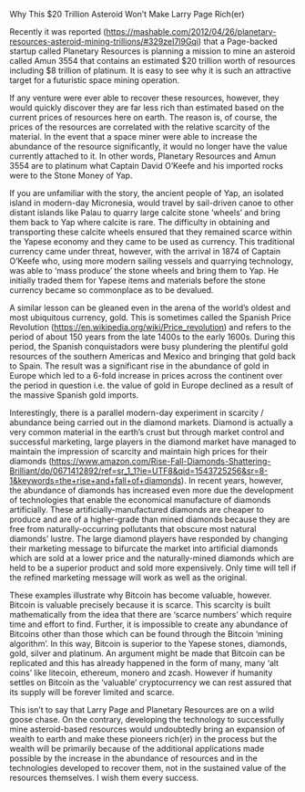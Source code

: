 Why This $20 Trillion Asteroid Won’t Make Larry Page Rich(er)

Recently it was reported (https://mashable.com/2012/04/26/planetary-resources-asteroid-mining-trillions/#329zeI7l9Gqi) that a Page-backed startup called Planetary Resources is planning a mission to mine an asteroid called Amun 3554 that contains an estimated $20 trillion worth of resources including $8 trillion of platinum.  It is easy to see why it is such an attractive target for a futuristic space mining operation.

If any venture were ever able to recover these resources, however, they would quickly discover they are far less rich than estimated based on the current prices of resources here on earth.  The reason is, of course, the prices of the resources are correlated with the relative scarcity of the material.  In the event that a space miner were able to increase the abundance of the resource significantly, it would no longer have the value currently attached to it.  In other words, Planetary Resources and Amun 3554 are to platinum what Captain David O’Keefe and his imported rocks were to the Stone Money of Yap.

If you are unfamiliar with the story, the ancient people of Yap, an isolated island in modern-day Micronesia, would travel by sail-driven canoe to other distant islands like Palau to quarry large calcite stone ‘wheels’ and bring them back to Yap where calcite is rare.  The difficulty in obtaining and transporting these calcite wheels ensured that they remained scarce within the Yapese economy and they came to be used as currency.  This traditional currency came under threat, however, with the arrival in 1874 of Captain O’Keefe who, using more modern sailing vessels and quarrying technology, was able to ‘mass produce’ the stone wheels and bring them to Yap.  He initially traded them for Yapese items and materials before the stone currency became so commonplace as to be devalued.

A similar lesson can be gleaned even in the arena of the world’s oldest and most ubiquitous currency, gold.  This is sometimes called the Spanish Price Revolution (https://en.wikipedia.org/wiki/Price_revolution) and refers to the period of about 150 years from the late 1400s to the early 1600s.  During this period, the Spanish conquistadors were busy plundering the plentiful gold resources of the southern Americas and Mexico and bringing that gold back to Spain.  The result was a significant rise in the abundance of gold in Europe which led to a 6-fold increase in prices across the continent over the period in question i.e. the value of gold in Europe declined as a result of the massive Spanish gold imports.

Interestingly, there is a parallel modern-day experiment in scarcity / abundance being carried out in the diamond markets.  Diamond is actually a very common material in the earth’s crust but through market control and successful marketing, large players in the diamond market have managed to maintain the impression of scarcity and maintain high prices for their diamonds (https://www.amazon.com/Rise-Fall-Diamonds-Shattering-Brilliant/dp/0671412892/ref=sr_1_1?ie=UTF8&qid=1543725256&sr=8-1&keywords=the+rise+and+fall+of+diamonds).  In recent years, however, the abundance of diamonds has increased even more due the development of technologies that enable the economical manufacture of diamonds artificially.  These artificially-manufactured diamonds are cheaper to produce and are of a higher-grade than mined diamonds because they are free from naturally-occurring pollutants that obscure most natural diamonds’ lustre.  The large diamond players have responded by changing their marketing message to bifurcate the market into artificial diamonds which are sold at a lower price and the naturally-mined diamonds which are held to be a superior product and sold more expensively.  Only time will tell if the refined marketing message will work as well as the original.

These examples illustrate why Bitcoin has become valuable, however.  Bitcoin is valuable precisely because it is scarce.  This scarcity is built mathematically from the idea that there are ‘scarce numbers’ which require time and effort to find.  Further, it is impossible to create any abundance of Bitcoins other than those which can be found through the Bitcoin ‘mining algorithm’.  In this way, Bitcoin is superior to the Yapese stones, diamonds, gold, silver and platinum.  An argument might be made that Bitcoin can be replicated and this has already happened in the form of many, many ‘alt coins’ like litecoin, ethereum, monero and zcash.  However if humanity settles on Bitcoin as the ‘valuable’ cryptocurrency we can rest assured that its supply will be forever limited and scarce.

This isn’t to say that Larry Page and Planetary Resources are on a wild goose chase.  On the contrary, developing the technology to successfully mine asteroid-based resources would undoubtedly bring an expansion of wealth to earth and make these pioneers rich(er) in the process but the wealth will be primarily because of the additional applications made possible by the increase in the abundance of resources and in the technologies developed to recover them, not in the sustained value of the resources themselves.  I wish them every success.

